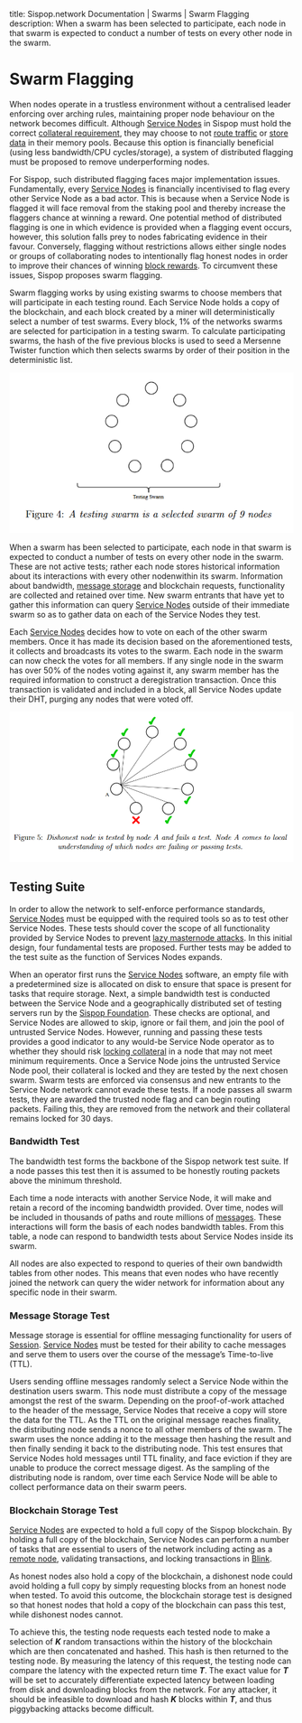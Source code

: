 title: Sispop.network Documentation | Swarms | Swarm Flagging
description: When a swarm has been selected to participate, each node in that swarm is expected to conduct a number of tests on every other node in the swarm.

# Swarm Flagging

When nodes operate in a trustless environment without a centralised leader enforcing over arching rules, maintaining proper node behaviour on the network becomes difficult. Although [Service Nodes](../ServiceNodes/SNOverview.md) in Sispop must hold the correct [collateral requirement](../ServiceNodes/StakingRequirement.md), they may choose to not [route traffic](../Sispopnet/LLARP.md) or [store data](../SispopServices/Messenger/Session.md) in their memory pools.  Because this option is financially beneficial (using less bandwidth/CPU cycles/storage), a system of distributed flagging must be proposed to remove underperforming nodes.

For Sispop, such distributed flagging faces major implementation issues. Fundamentally, every [Service Nodes](../ServiceNodes/SNOverview.md) is financially incentivised to flag every other Service Node as a bad actor. This is because when a Service Node is flagged it will face removal from the staking pool and thereby increase the flaggers chance at winning a reward. One potential method of  distributed flagging is one in which evidence is provided when a flagging event occurs, however, this solution falls prey to nodes fabricating evidence in their favour.  Conversely, flagging without restrictions allows either single nodes or groups of collaborating nodes to intentionally flag honest nodes in order to improve their chances of winning [block  rewards](../Advanced/Cryptoeconomics.md). To circumvent these issues, Sispop proposes swarm flagging.

Swarm flagging works by using existing swarms to choose members that will participate in each testing round. Each Service Node holds a copy of the blockchain, and each block created by a miner will deterministically select a number of test swarms. Every block, 1% of the networks swarms are selected for participation in a testing swarm. To calculate participating swarms, the hash of the five previous blocks is used to seed a Mersenne Twister function which then selects swarms by order of their position in the deterministic list.

![Testing Swarm](../assets/Swarm.PNG)

When a swarm has been selected to participate, each node in that swarm is expected to conduct a number of tests on every other node in the swarm. These are not active tests; rather each node stores historical information about its interactions with every other nodenwithin its swarm. Information about bandwidth, [message storage](../SispopServices/Messenger/Session.md) and blockchain requests, functionality are collected and retained over time. New swarm entrants that have yet to gather this information can query [Service Nodes](../ServiceNodes/SNOverview.md) outside of their immediate swarm so as to gather data on each of the Service Nodes they test.

Each [Service Nodes](../ServiceNodes/SNOverview.md) decides how to vote on each of the other swarm members. Once it has made its decision based on the aforementioned tests, it collects and broadcasts its votes to the swarm. Each node in the swarm can now check the votes for all members. If any single node in the swarm has over 50% of the nodes voting against  it, any swarm member has the required information to construct a deregistration transaction. Once this transaction is validated and included in a block, all Service Nodes update their DHT, purging any nodes that were voted off.

![Dishonest Node](../assets/Swarm2.PNG)

## Testing Suite

In order to allow the network to self-enforce performance standards, [Service Nodes](../ServiceNodes/SNOverview.md) must be equipped with the required tools so as to test other Service Nodes. These tests should cover the scope of all functionality provided by Service Nodes to prevent [lazy masternode attacks](https://www.reddit.com/r/dashpay/comments/5t6kvc/lazy_masternodes_do_you_actually_have_to_do_any/). In this initial design, four fundamental tests are proposed. Further tests may be added to the test suite as the function of Services Nodes expands.

When an operator first runs the [Service Nodes](../ServiceNodes/SNOverview.md) software, an empty file with a predetermined size is allocated on disk to ensure that space is present for tasks that require storage. Next, a simple bandwidth test is conducted between the Service Node and a geographically distributed set of testing servers run by the [Sispop Foundation](../Governance/TheSispopFoundation.md). These checks are optional, and Service Nodes are allowed to skip, ignore or fail them, and join the pool of untrusted Service Nodes.  However, running and passing these tests provides a good indicator to any would-be Service Node operator as to whether they should risk [locking collateral](../ServiceNodes/StakingRequirement.md) in a node that may not meet minimum requirements. Once a Service Node joins the untrusted Service Node pool, their collateral is locked and they are tested by the next chosen swarm. Swarm tests are enforced via consensus and new entrants to the Service Node network cannot evade these tests. If a node passes all swarm tests, they are awarded the trusted node flag and can begin routing packets. Failing this, they are removed from the network and their collateral remains locked for 30 days.

### Bandwidth Test

The bandwidth test forms the backbone of the Sispop network test suite. If a node passes this test then it is assumed to be honestly routing packets above the minimum threshold.

Each time a node interacts with another Service Node, it will make and retain a record of the incoming bandwidth provided.  Over time, nodes will be included in thousands of paths and route millions of [messages](../SispopServices/Messenger/Session.md). These interactions will form the basis of each nodes bandwidth tables. From this table, a node can respond to bandwidth tests about Service Nodes inside its swarm.

All nodes are also expected to respond to queries of their own bandwidth tables from other nodes. This means that even  nodes who have recently joined the network can query the wider network for information about any specific node in their swarm.

### Message Storage Test

Message storage is essential for offline messaging functionality for users of [Session](../SispopServices/Messenger/Session.md). [Service Nodes](../ServiceNodes/SNOverview.md) must be tested for their ability to cache messages and serve them to users over the course of the message’s Time-to-live (TTL).

Users sending offline messages randomly select a Service Node within the destination users swarm. This node must distribute a copy of the message amongst the rest of the swarm. Depending on the proof-of-work attached to the header of the message, Service Nodes that receive a copy will store the data for the TTL. As the TTL on the original message reaches finality, the distributing node sends a nonce to all other members of the swarm. The swarm uses the nonce adding it to the message then  hashing  the result  and  then finally  sending it back to the distributing node. This test ensures that Service Nodes hold messages until TTL finality, and face eviction if they are unable to produce the correct message digest. As the sampling of the distributing node is random, over time each Service Node will be able to collect performance data on their swarm peers.

### Blockchain Storage Test

[Service Nodes](../ServiceNodes/SNOverview.md) are expected to hold a full copy of the Sispop blockchain. By holding a full copy of the blockchain, Service Nodes can perform a number of tasks that are essential to users of the network including acting as a [remote node](/ServiceNodes/ServiceNodeFunctions/#remote-nodes), validating transactions, and locking transactions in [Blink](../SispopServices/Blink.md).

As honest nodes also hold a copy of the blockchain, a dishonest node could avoid holding a full copy by simply requesting  blocks from an honest node when tested. To avoid this outcome, the blockchain storage test is designed so that honest nodes that hold a copy of the blockchain can pass this test, while dishonest nodes cannot.

To achieve this, the testing node requests each tested node to make a selection of ***K*** random transactions within the history of the blockchain which are then concatenated and hashed. This hash is then returned to the testing node. By measuring the latency of this request, the testing node can compare the latency with the expected return time ***T***. The exact value for ***T*** will be set to accurately differentiate expected latency between loading from disk and downloading blocks from the network. For any attacker, it should be infeasible to download and hash ***K*** blocks within ***T***, and thus piggybacking attacks become difficult. 


